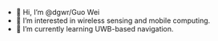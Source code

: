 - 👋 Hi, I’m @dgwr/Guo Wei
- 👀 I’m interested in wireless sensing and mobile computing.
- 🌱 I’m currently learning UWB-based navigation.


<!---
dgwr/dgwr is a ✨ special ✨ repository because its `README.md` (this file) appears on your GitHub profile.
You can click the Preview link to take a look at your changes.
--->

